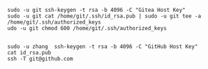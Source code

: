 
    sudo -u git ssh-keygen -t rsa -b 4096 -C "Gitea Host Key"
    sudo -u git cat /home/git/.ssh/id_rsa.pub | sudo -u git tee -a /home/git/.ssh/authorized_keys
    udo -u git chmod 600 /home/git/.ssh/authorized_keys


    sudo -u zhang  ssh-keygen -t rsa -b 4096 -C "GitHub Host Key"
    cat id_rsa.pub
    ssh -T git@github.com